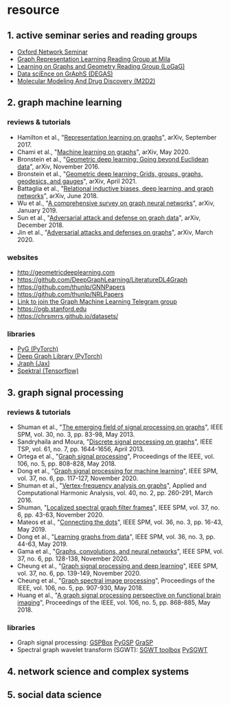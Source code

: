 # resource

## 1. active seminar series and reading groups
+ [Oxford Network Seminar](https://www.maths.ox.ac.uk/events/list/3329)
+ [Graph Representation Learning Reading Group at Mila](https://grlmila.github.io/)
+ [Learning on Graphs and Geometry Reading Group (LoGaG) ](https://hannes-stark.com/logag-reading-group)
+ [Data sciEnce on GrAphS (DEGAS)](https://dsiseminar.github.io/)
+ [Molecular Modeling And Drug Discovery (M2D2)](https://valence-discovery.github.io/M2D2-meetings/)

## 2. graph machine learning

### reviews & tutorials
+ Hamilton et al., "[Representation learning on graphs](https://arxiv.org/abs/1709.05584)", arXiv, September 2017.
+ Chami et al., "[Machine learning on graphs](https://arxiv.org/abs/2005.03675)", arXiv, May 2020.
+ Bronstein et al., "[Geometric deep learning: Going beyond Euclidean data](https://arxiv.org/abs/1611.08097)", arXiv, November 2016.
+ Bronstein et al., "[Geometric deep learning: Grids, groups, graphs, geodesics, and gauges](https://arxiv.org/abs/2104.13478)", arXiv, April 2021.
+ Battaglia et al., "[Relational inductive biases, deep learning, and graph networks](https://arxiv.org/abs/1806.01261)", arXiv, June 2018.
+ Wu et al., "[A comprehensive survey on graph neural networks](https://arxiv.org/abs/1901.00596)", arXiv, January 2019.
+ Sun et al., "[Adversarial attack and defense on graph data](https://arxiv.org/abs/1812.10528)", arXiv, December 2018.
+ Jin et al., "[Adversarial attacks and defenses on graphs](https://arxiv.org/abs/2003.00653)", arXiv, March 2020.

### websites
+ http://geometricdeeplearning.com
+ https://github.com/DeepGraphLearning/LiteratureDL4Graph
+ https://github.com/thunlp/GNNPapers
+ https://github.com/thunlp/NRLPapers
+ [Link to join the Graph Machine Learning Telegram group](https://t.me/graphML/491)
+ https://ogb.stanford.edu
+ https://chrsmrrs.github.io/datasets/

### libraries
+ [PyG (PyTorch)](https://github.com/rusty1s/pytorch_geometric)
+ [Deep Graph Library (PyTorch)](https://github.com/dmlc/dgl)
+ [Jraph (Jax)](https://github.com/deepmind/jraph)
+ [Spektral (Tensorflow)](https://graphneural.network/)

## 3. graph signal processing

### reviews & tutorials
+ Shuman et al., "[The emerging field of signal processing on graphs](http://ieeexplore.ieee.org/document/6494675/)", IEEE SPM, vol. 30, no. 3, pp. 83-98, May 2013.
+ Sandryhaila and Moura, "[Discrete signal processing on graphs](http://ieeexplore.ieee.org/document/6409473/)", IEEE TSP, vol. 61, no. 7, pp. 1644-1656, April 2013.
+ Ortega et al., "[Graph signal processing](https://ieeexplore.ieee.org/document/8347162/)", Proceedings of the IEEE, vol. 106, no. 5, pp. 808-828, May 2018.
+ Dong et al., "[Graph signal processing for machine learning](https://ieeexplore.ieee.org/document/9244180)", IEEE SPM, vol. 37, no. 6, pp. 117-127, November 2020.
+ Shuman et al., "[Vertex-frequency analysis on graphs](https://www.sciencedirect.com/science/article/pii/S1063520315000214)", Applied and Computational Harmonic Analysis, vol. 40, no. 2, pp. 260-291, March 2016.
+ Shuman, "[Localized spectral graph filter frames](https://ieeexplore.ieee.org/document/9244195)", IEEE SPM, vol. 37, no. 6, pp. 43-63, November 2020.
+ Mateos et al., "[Connecting the dots](https://ieeexplore.ieee.org/document/8700659)", IEEE SPM, vol. 36, no. 3, pp. 16-43, May 2019.
+ Dong et al., "[Learning graphs from data](https://ieeexplore.ieee.org/document/8700665)", IEEE SPM, vol. 36, no. 3, pp. 44-63, May 2019.
+ Gama et al., "[Graphs, convolutions, and neural networks](https://ieeexplore.ieee.org/document/9244191)", IEEE SPM, vol. 37, no. 6, pp. 128-138, November 2020.
+ Cheung et al., "[Graph signal processing and deep learning](http://www.seas.upenn.edu/~gsp16/shuman.pdf)", IEEE SPM, vol. 37, no. 6, pp. 139-149, November 2020.
+ Cheung et al., "[Graph spectral image processing](https://ieeexplore.ieee.org/document/8334407)", Proceedings of the IEEE, vol. 106, no. 5, pp. 907-930, May 2018.
+ Huang et al., "[A graph signal processing perspective on functional brain imaging](https://ieeexplore.ieee.org/document/8307490)", Proceedings of the IEEE, vol. 106, no. 5, pp. 868-885, May 2018.

### libraries
+ Graph signal processing: [GSPBox](https://epfl-lts2.github.io/gspbox-html/) [PyGSP](https://github.com/epfl-lts2/pygsp) [GraSP](https://github.com/STAC-USC/GraSP)
+ Spectral graph wavelet transform (SGWT): [SGWT toolbox](https://wiki.epfl.ch/sgwt) [PySGWT](https://github.com/aweinstein/pysgwt)

## 4. network science and complex systems

## 5. social data science
